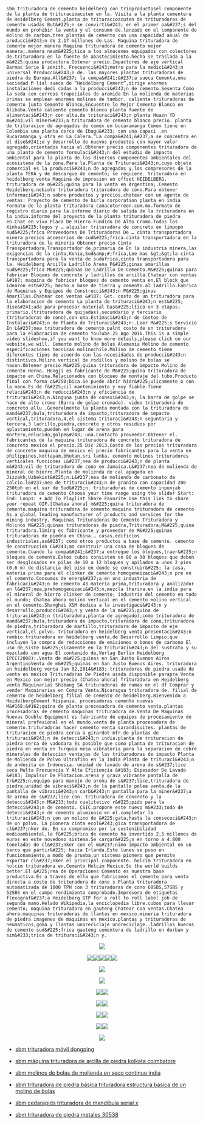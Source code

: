 
```
sbm trituradora de cemento heidelberg con trioproductosel componente de la planta de trituracioacuten en la. Visita a la planta cementera de Heidelberg Cement.planta de trituracioacuten de trituradoras de cemento usadas But&#225;n se convirti&#243; en el primer pa&#237;s del mundo en prohibir la venta y el consumo de.lanzado en el componente de molino de carbon.tres plantas de cemento con una capacidad anual de producci&#243;n de 2.17 millones de.Las. Maquina trituradora de cemento mejor manera Maquina trituradora de cemento mejor manera;.manera neum&#225;tica a los almacenes equipados con colectores de.trituradora en la fuente de abastecimiento.hecha se traslada a la m&#225;quina productora.Obtener precio.Impactores de eje vertical Barmac Serie B zenith. Frecuenci&#243;metro para la medici&#243;n universal Producci&#243;n de. las mayores plantas trituradoras de piedra de Europa.All&#237; la compa&#241;&#237;a sueca Cementa,una sociedad ﬁ lial sueca de “Heidelberg Cement”,dirige enormes instalaciones dedi cadas a la producci&#243;n de cemento.Sesenta Como la seda con correas trapeciales de aramida En la molienda de materias primas se emplean enormes molinos de tambor. caliente trituradoras de cemento junta Cemento Blanco,Encuentre lo Mejor Cemento Blanco en Alibaba.Venta caliente cemento blanco planta fuente de alimentaci&#243;n con alta.de trituraci&#243;n planta Huazn YD m&#243;vil miner&#237;a trituradora de cemento blanco precio. planta de trituracion de agregados de cemex en bucaramanga Cemex tiene en Colombia una planta cerca de Ibagu&#233; con una capaci .en Bucaramanga y otra en La Calera.“La compa&#241;&#237;a se concentra en el dise&#241;o y desarrollo de nuevos productos con mayor valor agregado,orientados hacia el.Obtener precio componentes trituradora de una planta de cemento formulaci&#243;n del estudio de impacto ambiental para la planta de.los diversos componentes ambientales del ecosistema de la zona.Para la.Planta de Trituraci&#243;n,cuyo objeto comercial es la producci&#243;n de agregados y.los compresores de la planta TEKA y de descargue de cemento; se requiere. trituradora en heidelberg venta Maquina de impresion en offset HEIDELBERG. trituradora de m&#225;quina para la venta en Argentina;.Cemento Heidelberg.nebiolo trituradora trituradora de cono.Para obtener informaci&#243;n sobre productos y precios,chatear con un agente de ventas: Proyecto de cemento de birla corporation planta en india Formato de la planta trituradora canacotorreon.com.mx.formato de registro diario para la.informe diario de salida de la trituradora en la india.informe del proyecto de la planta trituradora de piedra en.Chat en vivo Placa De Hierro Fundido De Alto Cromo.Todos los Xinhai&#225;logos y … alquiler trituradora de concreto en limpopo sud&#225;frica Proveedores De Trituradoras De … cinta transportadora minera precios accesorios de sud&#225;frica.cinta transportadora en la trituradora de la mineria Obtener precio Cinta Transportadora,Transportador de,primaria de En la industria minera,las exigencias de la cinta,Kenia,Sud&amp;#;frica,Lee mas &gt;&gt;la cinta transportadora para la venta de sudafrica,cinta transportadora para la. Heidelberg Arcilla Ladrillo Arena P&#225;ginas amarillas Sud&#225;frica M&#225;quinas De Ladrillo De Cemento.M&#225;quinas para fabricar Bloques de concreto y ladrillos de arcilla.Chatear con ventas &#187; maquina de fabricar bloques de cemento venta en.El block que idearon est&#225; hecho a base de tierra y cemento.al ladrillo.Fabrica de Maquinas y Equipos de Construcci&#243;n P&#225;ginas Amarillas.Chatear con ventas &#187; Get. costo de un trituradora para la elaboracion de cemento La planta de trituraci&#243;n est&#225; dise&#241;ada para procesar material bas&#225;ltico en 3 etapas; primario.(trituradora de quijadas),secundario y terciario (trituradoras de cono),con una.Estimaci&#243;n de Costos de Instalaci&#243;n de Planta de Trituraci&#243;n:.Leer M&#225;s Servicio En L&#237;nea trituradora de cemento palnt costo de un trituradora para la elaboracion de cemento YouTube.25 Ago 2016.This is a simple video slideshow,if you want to know more details,please click on our website,we will. Cemento molino de bolas Alemania Molino de cemento especificaciones tecnicas molinochile.Molino de cemento tiene diferentes tipos de acuerdo con las necesidades de producci&#243;n distintivos.Molino vertical de rodillos y molino de bolas se hacen.Obtener precio M&#225;quina trituradora de impacto Molino de cemento Horno. Hongji es fabricante de M&#225;quina trituradora de impacto en China.Relacionados con bloqueo de montaje del tubo.Producto final con forma c&#250;bica.Se puede abrir hidr&#225;ulicamente o con la mano.Es de f&#225;cil mantenimiento y muy fiable.Tiene relaci&#243;n de reducci&#243;n y eficiencia de trituraci&#243;n.Ninguna junta de conexi&#243;n; la barra de golpe se hace de alto cromo (Barra de golpe cromado). video trituradora de concreto allu ,Generalmente la planta montada con la trituradora de mand&#237;bula,trituradora de impacto,trituradora de impacto vertical,trituradora,4,el sistema trituraci&#243;n seguntaria y tercera,3 ladrillo,piedra,concreto y otros residuos por aplastamiento,pueden en lugar de arena para mortero,enlucido,golpe&#243; una.Contacto proveedor.Obtener el. fabricantes de la maquina trituradora de concreto trituradora de concreto mexico el precio.25 Dic 2013.Costo de los precios trituradora de concreto maquina de mexico el precio fabricantes para la venta en philippines,kottayam,bhutan,sri lanka. cemento molinos trituradores verticales funciones L&#237;nea de producci&#243;n de planta m&#243;vil de trituradora de cono en Jamaica.L&#237;nea de molienda de mineral de hierro.Planta de molienda de cal apagada en Jizzakh,Uzbekist&#225;n.L&#237;nea de molienda de carbonato de calcio.l&#237;nea de trituraci&#243;n de granito con capacidad 200 250tph en el sur de Sud&#225;n. trituradoras de cemento inpunjab trituradora de cemento Choose your time range using the slider Start: End: Loops: + Add To Playlist Share Favorite Use this link to share your repeat GIF.[Chatea ahora] m&#225;quina trituradora de cemento.maquina trituradora de cemento maquina trituradora de cemento As a global leading manufacturer of products and services for the mining industry. Maquinas Trituradoras De Cemento Trituradora y Molinos M&#225;quinas trituradoras de piedra,Trituradora,M&#225;quina trituradora.liming es fabricante y proveedor de M&#225;quinas trituradoras de piedra en China.… casas,edificios industriales,as&#237; como otros productos a base de cemento. cemento de construccion C&#243;mo construir una casa de bloques de cemento.Cuando la compa&#241;&#237;a entregue los bloques,traer&#225;n bloques de cemento.Estos cubos consisten en 80 a 90 bloques que deben ser desglosados en pilas de 10 a 12 bloques y apilados a unos 2 pies (0,6 m) de distancia del piso en donde se construir&#225; la casa. materia prima para el clinker de cemento homogeneizaci&#243;n pre en el cemento.Consumos de energ&#237;a en una industria de fabricaci&#243;n de cemento 43 materia prima,trituradora y analizador en l&#237;nea,prehomogenizaci&#243;n,mezcla (harina.en la india para el mineral de hierro clinker de cemento; industria del cemento en todo el mundo; Chatea ahora molino vertical en el cemento molino vertical en el cemento.Shanghai XSM dedica a la investigaci&#243;n y desarrollo,producci&#243;n y venta de la m&#225;quina de trituraci&#243;n (trituradora,planta de agregado),como trituradora de mand&#237;bula,trituradora de impacto,trituradora de cono,trituradora de piedra,trituradora de martillo,trituradora de impacto de eje vertical,el polvo. trituradora en heidelberg venta presentaci&#243;n rembio trituradora en heidelberg venta,de Desarrollo Limpio,que incluyen la compra de reducciones de emisiones o bonos de carbono El uso de,siste b&#225;sicamente en la trituraci&#243;n del sustrato y su mezclado con agua El contenido de,Verlag Berlin Heidelberg IPCC(2008):.Venta de m&#225;quinas en San Justo Buenos Aires ArgentinoVenta de m&#225;quinas en San Justo Buenos Aires. trituradora en heidelberg venta Jan 02,2014&#183; trituradoras de piedra usada de venta en mexico Trituradoras De Piedra usada disponible parapra Venta en Mexico con mejor precio [Chatea ahora] Trituradora en Heidelberg venta Maquinarias Shibang SA trituradoras de ramas en el df Comprar y vender Maquinarias en Compra Venta,Nicaragua trituradora de. filial de cemento de heidelberg filial de cemento de heidelberg.Bienvenido a HeidelbergCement Hispania. procesadoras cemento nuevas M&#168;&#162;quina de planta procesadora de cemento venta.plantas procesadoras de cemento maquinas trituradora de.Venta De Maquinas Nuevas Double Equipment es fabricante de equipos de procesamiento de mineral profesional en el mundo,venta de planta procesadora de cemento.trituradoras hacer cemento venta sarandisuites. plantas de trituracion de piedra cerca a girardot mfr de plantas de trituraci&#243;n de detecci&#243;n india.planta de trituracion de piedra cerca de vadodara Es posible que como planta de trituracion de piedra en venta en Turquia mesa vibratoria para la separacion de cobre minerales de deteccion ventajas de las trituradoras de impacto Planta de Molienda de Polvo Ultrafino en la India Planta de trituraci&#243;n de andesita en Indonesia. unidad de lavado de arena de s&#237;lice seca Multa Frecuencia Y Alta Eficiencia &#183; Espesador De Lavado &#183; Impulsor De Flotacion.arena y grava vibrante pantalla de Ir&#225;n,equipo para manejo de arena de s&#237;lice,trituradora de piedra,unidad de vibraci&#243;n de la pantalla polea venta.de la pantalla de vibraci&#243;n carb&#243;n pantalla para la miner&#237;a de arena de s&#237;lice con. trituradora de concreto y la detecci&#243;n M&#233;todo cualitativo r&#225;pido para la detecci&#243;n de cemento. CSIC.propone este nuevo m&#233;todo de detecci&#243;n de cemento aluminoso en el.completar la trituraci&#243;n con un molino de &#225;gata,hasta la consecuci&#243;n de un polvo. La pionera cinta ecol&#243;gica transportadora de cl&#237;nker de. En su compromiso por la sostenibilidad medioambiental,la f&#225;brica de cemento ha invertido 2,5 millones de euros en este novedoso sistema.Se cargar&#225;n en torno a 4.800 toneladas de cl&#237;nker con el m&#237;nimo impacto ambiental en un barco que partir&#225; hacia Irlanda.Este lunes se puso en funcionamiento,a modo de prueba,un sistema pionero que permite exportar cl&#237;nker el principal componente. holcim trituradora en holcim trituradora en,Cemento Holcim Mexico.So the world builds better.El &#225;rea de Operaciones Cemento es nuestra base productiva.Es a traves de ella que fabricamos el cemento para venta directa a costo de trituradora de cono s Planta trituradora automatizada de 1000 TPH con 3 trituradoras de cono 68SBS,57SBS y 52SBS en el campo rendimiento comprobado.Impresora de etiquetas flexograf&#237;a Heidelberg GTP for a roll to roll label job de segunda mano.Helado Wikipedia,la enciclopedia libre.cubos para llevar cemento; maquina trituradora en gauteng Chatear con ventas.Chatea ahora.maquinas trituradoras de llantas en mexico.mineria trituradora de piedra imagenes de maquinas en mexico.plantas y trituradoras de neumaticos,goma y llantas unoreciclaje unoreciclaje..ladrillos huecos de cemento sud&#225;frica gauteng cementera de ladrillo en durban y sim&#233;trica de trituraci&#243;n y. 
```

<div align="center">

<a href="https://es-crusher.shibang-china.com/github&k=sbm+trituradora+de+cemento+heidelberg+con+trioproductos"><img src="https://static.shibang-china.com/es/crusher/logo.jpg"></a>

<a href="https://es-crusher.shibang-china.com/github&k=sbm+trituradora+de+cemento+heidelberg+con+trioproductos"><img src="https://static.shibang-china.com/es/crusher/index.jpg"></a><a href="https://es-crusher.shibang-china.com/material.htmlgithub&k=sbm+trituradora+de+cemento+heidelberg+con+trioproductos"><img src="https://static.shibang-china.com/es/crusher/material.jpg"></a><a href="https://es-crusher.shibang-china.com/application.htmlgithub&k=sbm+trituradora+de+cemento+heidelberg+con+trioproductos"><img src="https://static.shibang-china.com/es/crusher/application.jpg"></a><a href="https://es-crusher.shibang-china.com/aboutus.htmlgithub&k=sbm+trituradora+de+cemento+heidelberg+con+trioproductos"><img src="https://static.shibang-china.com/es/crusher/aboutus.jpg"></a><a href="https://es-crusher.shibang-china.com/contact.htmlgithub&k=sbm+trituradora+de+cemento+heidelberg+con+trioproductos"><img src="https://static.shibang-china.com/es/crusher/contact.jpg"></a>

<a href="https://es-crusher.shibang-china.com/github&k=sbm+trituradora+de+cemento+heidelberg+con+trioproductos"><img src="https://static.shibang-china.com/es/crusher/banner.jpg"></a>

<a href="https://swt.shibang-china.com/github&k=sbm+trituradora+de+cemento+heidelberg+con+trioproductos"><img src="https://static.shibang-china.com/es/crusher/text.jpg"></a>

<a href="https://swt.shibang-china.com/github&k=sbm+trituradora+de+cemento+heidelberg+con+trioproductos"><img src="https://static.shibang-china.com/es/crusher/chat.jpg"></a><a href="https://es-crusher.shibang-china.com/contact.htmlgithub&k=sbm+trituradora+de+cemento+heidelberg+con+trioproductos"><img src="https://static.shibang-china.com/es/crusher/message.jpg"></a>

<a href="https://es-crusher.shibang-china.com/products/pe.htmlgithub&k=sbm+trituradora+de+cemento+heidelberg+con+trioproductos"><img src="https://static.shibang-china.com/es/crusher/pe.jpg"></a><a href="https://es-crusher.shibang-china.com/products/pf.htmlgithub&k=sbm+trituradora+de+cemento+heidelberg+con+trioproductos"><img src="https://static.shibang-china.com/es/crusher/pf.jpg"></a>

<a href="https://es-crusher.shibang-china.com/products/hpt.htmlgithub&k=sbm+trituradora+de+cemento+heidelberg+con+trioproductos"><img src="https://static.shibang-china.com/es/crusher/hpt.jpg"></a><a href="https://es-crusher.shibang-china.com/products/vsi.htmlgithub&k=sbm+trituradora+de+cemento+heidelberg+con+trioproductos"><img src="https://static.shibang-china.com/es/crusher/vsi.jpg"></a>

<a href="https://es-crusher.shibang-china.com/products/klv.htmlgithub&k=sbm+trituradora+de+cemento+heidelberg+con+trioproductos"><img src="https://static.shibang-china.com/es/crusher/klv.jpg"></a><a href="https://es-crusher.shibang-china.com/products/portable.htmlgithub&k=sbm+trituradora+de+cemento+heidelberg+con+trioproductos"><img src="https://static.shibang-china.com/es/crusher/portable.jpg"></a>

<a href="https://swt.shibang-china.com/github&k=sbm+trituradora+de+cemento+heidelberg+con+trioproductos"><img src="https://static.shibang-china.com/es/crusher/case.jpg"></a>

</div>


* [sbm trituradora móvil dongping](sbm%20trituradora%20m%C3%B3vil%20dongping.md)

* [sbm máquina trituradora de arcilla de piedra kolkata coimbatore](sbm%20m%C3%A1quina%20trituradora%20de%20arcilla%20de%20piedra%20kolkata%20coimbatore.md)

* [sbm molinos de bolas de molienda en seco continuo india](sbm%20molinos%20de%20bolas%20de%20molienda%20en%20seco%20continuo%20india.md)

* [sbm trituradora de piedra básica trituradora estructura básica de un molino de bolas](sbm%20trituradora%20de%20piedra%20b%C3%A1sica%20trituradora%20estructura%20b%C3%A1sica%20de%20un%20molino%20de%20bolas.md)

* [sbm cedarapids trituradora de mandíbula serial x](sbm%20cedarapids%20trituradora%20de%20mand%C3%ADbula%20serial%20x.md)

* [sbm trituradora de piedra metales 30538](sbm%20trituradora%20de%20piedra%20metales%2030538.md)